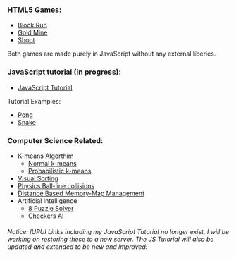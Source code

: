 <h3>HTML5 Games:</h3>
<ul>
<li><a href="https://github.com/SpencerWie/JavaScript/tree/master/Block%20Run">Block Run</a></li>
<li><a href="http://cs.iupui.edu/~spdwiecz/JavaScript/GoldMine/goldMine.html">Gold Mine</a></li>
<li><a href="http://cs.iupui.edu/~spdwiecz/JavaScript/Shoot/Shoot.html">Shoot</a></li>
</ul>
<p>Both games are made purely in JavaScript without any external liberies.</p>

<h3>JavaScript tutorial (in progress): </h3>
<ul>
<li><a href="https://spencerwie.github.io/JS_Tut/js_tuts.html">JavaScript Tutorial</a></li>
</ul>

<p>Tutorial Examples:</p>
<ul>
<li><a href="http://jsfiddle.net/nDtLK/6/">Pong</a></li>
<li><a href="http://jsfiddle.net/8uVEh/">Snake</a></li>
</ul>
<h3>Computer Science Related:</h3>
<ul>
<li>K-means Algorthim
  <ul>
  <li><a href=http://cs.iupui.edu/~spdwiecz/JavaScript/k-means/kMeans.html>Normal k-means</a></li>
  <li><a href=http://cs.iupui.edu/~spdwiecz/JavaScript/k-means/kMeans_prob.html>Probabilistic k-means</a></li>
  </ul>
</li>
<li><a href=http://cs.iupui.edu/~spdwiecz/JavaScript/sortingGraphs/sortingGraphs.html>Visual Sorting</a></li>
<li><a href=http://cs.iupui.edu/~spdwiecz/JavaScript/Physics/Ball.html>Physics Ball-line collisions</a></li>
<li><a href=http://cs.iupui.edu/~spdwiecz/JavaScript/Large_Map_Memory/memOut.html>Distance Based Memory-Map Management</a></li>
<li>Artificial Intelligence
  <ul>
  <li><a href="http://cs.iupui.edu/~spdwiecz/JavaScript/csci487_Proj1/projAI.html">8 Puzzle Solver</a></li>
  <li><a href="http://cs.iupui.edu/~spdwiecz/JavaScript/checkers/checkers.html">Checkers AI</a></li>
  </ul>
</li>
</ul>

<h6>Notice: IUPUI Links including my JavaScript Tutorial no longer exist, I will be working on restoring these to a new server. The JS Tutorial will also be updated and extended to be new and improved!</h6>

